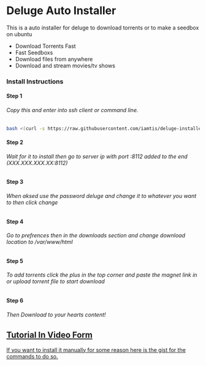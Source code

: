 # Deluge Auto Installer
 
This is a auto installer for deluge to download torrents or to make a seedbox on ubuntu
 
  - Download Torrents Fast
  - Fast Seedboxs
  - Download files from anywhere
  - Download and stream movies/tv shows

### Install Instructions
#### Step 1
###### Copy this and enter into ssh client or command line.
```sh
bash <(curl -s https://raw.githubusercontent.com/iamtis/deluge-installer/master/install.sh)
```
#### Step 2
###### Wait for it to install then go to server ip with port :8112 added to the end (XXX.XXX.XXX.XX:8112)
#### Step 3
###### When aksed use the password deluge and change it to whatever you want to then click change
#### Step 4
###### Go to prefrences then in the downloads section and change download location to /var/www/html
#### Step 5
###### To add torrents click the plus in the top corner and paste the magnet link in or upload torrent file to start download
#### Step 6
###### Then Download to your hearts content!

## [Tutorial In Video Form](https://www.youtube.com/watch?v=F1ZYuPlm_0s)

[If you want to install it manually for some reason here is the gist for the commands to do so.](https://gist.githubusercontent.com/iamtis/993d0054f27e39fd8c47/raw/5c7358ff8ece246707664a5026ac5a3bd3f458f8/deluge-manual)